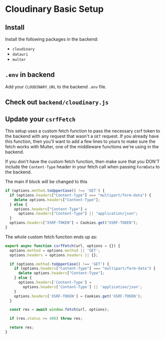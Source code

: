 # Cloudinary Basic Setup

## Install

Install the following packages in the backend:

* `cloudinary`
* `datauri`
* `multer`

## `.env` in backend

Add your `CLOUDINARY_URL` to the backend `.env` file.

## Check out `backend/cloudinary.js`

## Update your `csrfFetch`

This setup uses a custom fetch function to pass the necessary csrf token to the
backend with any request that wasn't a `GET` request. If you already have this
function, then you'll want to add a few lines to yours to make sure the fetch
works with Multer, one of the middleware functions we're using in the backend.

If you don't have the custom fetch function, then make sure that you DON'T
include the `Content-Type` header in your fetch call when passing `FormData` to
the backend.

The main if block will be changed to this
```js
if (options.method.toUpperCase() !== 'GET') {
  if (options.headers["Content-Type"] === "multipart/form-data") {
    delete options.headers["Content-Type"];
  } else {
    options.headers["Content-Type"] =
      options.headers["Content-Type"] || "application/json";
  }
  options.headers["XSRF-TOKEN"] = Cookies.get("XSRF-TOKEN");
}
```

The whole custom fetch function ends up as:
```js
export async function csrfFetch(url, options = {}) {
  options.method = options.method || 'GET';
  options.headers = options.headers || {};

  if (options.method.toUpperCase() !== 'GET') {
    if (options.headers["Content-Type"] === "multipart/form-data") {
      delete options.headers["Content-Type"];
    } else {
      options.headers['Content-Type'] =
        options.headers['Content-Type'] || 'application/json';
    }
    options.headers['XSRF-TOKEN'] = Cookies.get('XSRF-TOKEN');
  }

  const res = await window.fetch(url, options);

  if (res.status >= 400) throw res;

  return res;
}
```
